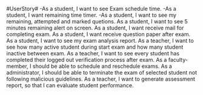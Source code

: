 #UserStory#
-As a student, I want to see Exam schedule time.
-As a student, I want remaining time timer.
-As a student, I want to see my remaining, attempted and marked quetions.
As a student, I want to see 5 minutes remaining alert on screen. 
As a student, I want receive mail for completing exam.
As a student, I want receive question paper after exam.
As a student, I want to see my exam analysis report.
As a teacher, I want to see how many active student during start exam and how many student inactive between exam.
As a teacher, I want to see every student has completed their logged out verification process after exam.
As a faculty-member, I should be able to schedule and reschedule exams.
As a administrator, I should be able to terminate the exam of selected student not following malicious guidelines.
As a teacher, I want to generate assessment report, so that I can evaluate student performance.
